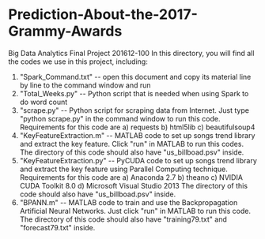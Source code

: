 # Prediction-About-the-2017-Grammy-Awards
Big Data Analytics Final Project 201612-100
In this directory, you will find all the codes we use in this project, including:
1. "Spark_Command.txt" -- open this document and copy its material line by line to the command window and run
2. "Total_Weeks.py" -- Python script that is needed when using Spark to do word count
3. "scrape.py" -- Python script for scraping data from Internet. Just type "python scrape.py" in the command window to run this code.
   Requirements for this code are a) requests b) html5lib c) beautifulsoup4
4. "KeyFeatureExtraction.m" -- MATLAB code to set up songs trend library and extract the key feature. Click "run" in MATLAB to run this      codes. The directory of this code should also have "us_billboad.psv" inside.
5. "KeyFeatureExtraction.py" -- PyCUDA code to set up songs trend library and extract the key feature using Parallel Computing technique.
   Requirements for this code are a) Anaconda 2.7 b) theano c) NVIDIA CUDA Toolkit 8.0 d) Microsoft Visual Studio 2013
   The directory of this code should also have "us_billboad.psv" inside.
6. "BPANN.m" -- MATLAB code to train and use the Backpropagation Artificial Neural Networks. Just click "run" in MATLAB to run this code.
   The directory of this code should also have "training79.txt" and "forecast79.txt" inside.
